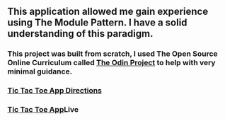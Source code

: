 ## This application allowed me gain experience using The Module Pattern. I have a solid understanding of this paradigm. 

### This project was built from scratch, I used The Open Source Online Curriculum called  <a href="https://www.theodinproject.com/">The Odin Project</a> to help with very minimal guidance. 

###  <a href="https://www.theodinproject.com/courses/javascript/lessons/tic-tac-toe-javascript">Tic Tac Toe App Directions</a>

###  <a href="https://camus1859.github.io/tic-tac-toe/">Tic Tac Toe App</a>Live

